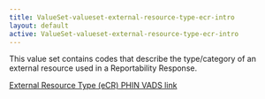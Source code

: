 ```yaml
---
title: ValueSet-valueset-external-resource-type-ecr-intro
layout: default
active: ValueSet-valueset-external-resource-type-ecr-intro
---
```


This value set contains codes that describe the type/category of an external resource used in a Reportability Response. 

[External Resource Type (eCR) PHIN VADS link](http://phinvads.cdc.gov/vads/ViewValueSet.action?oid=2.16.840.1.113883.10.20.15.2.5.4)
